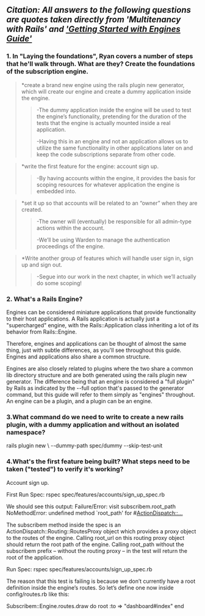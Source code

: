 ## *Citation: All answers to the following questions are quotes taken directly from 'Multitenancy with Rails' and ['Getting Started with Engines Guide'](http://guides.rubyonrails.org/engines.html)*


### **1. In "Laying the foundations", Ryan covers a number of steps that he'll walk through. What are they? Create the foundations of the subscription engine.**

> *create a brand new engine using the rails plugin new generator, which will create our engine and create a dummy application inside the engine. 
>
>> -The dummy application inside the engine will be used to test the engine’s functionality, pretending for the duration of the tests that the engine is actually mounted inside a 	real application.
>>
>> -Having this in an engine and not an application allows us to utilize the same functionality in other applications later on and keep the code subscriptions separate from other 	code.


> *write the first feature for the engine: account sign up.
>
>> -By having accounts within the engine, it provides the basis for scoping resources for whatever application the engine is embedded into.


> *set it up so that accounts will be related to an “owner” when they are created.
>
>> -The owner will (eventually) be responsible for all admin-type actions within the account. 
>>
>> -We’ll be using Warden to manage the authentication proceedings of the engine.


> *Write another group of features which will handle user sign in, sign up and sign out.
>
>> -Segue into our work in the next chapter, in which we’ll actually do some scoping!


### **2. What's a Rails Engine?**

Engines can be considered miniature applications that provide functionality to their host applications. A Rails application is actually just a "supercharged" engine, with the Rails::Application class inheriting a lot of its behavior from Rails::Engine.

Therefore, engines and applications can be thought of almost the same thing, just with subtle differences, as you'll see throughout this guide. Engines and applications also share a common structure.

Engines are also closely related to plugins where the two share a common lib directory structure and are both generated using the rails plugin new generator. The difference being that an engine is considered a "full plugin" by Rails as indicated by the --full option that's passed to the generator command, but this guide will refer to them simply as "engines" throughout. An engine can be a plugin, and a plugin can be an engine.

### **3.What command do we need to write to create a new rails plugin, with a dummy application and without an isolated namespace?**

rails plugin new <name of plugin> \ --dummy-path spec/dummy --skip-test-unit

### **4.What's the first feature being built? What steps need to be taken ("tested") to verify it's working?**

Account sign up.

First Run Spec: rspec spec/features/accounts/sign_up_spec.rb 

We should see this output:
Failure/Error: visit subscribem.root_path 
NoMethodError:
  undefined method `root_path' for #<ActionDispatch::...>

The subscribem method inside the spec is an ActionDispatch::Routing::RoutesProxy object which provides a proxy object to the routes of the engine. Calling root_url on this routing proxy object should return the root path of the engine. Calling root_path without the subscribem prefix – without the routing proxy – in the test will return the root of the application.

Run Spec: rspec spec/features/accounts/sign_up_spec.rb 

The reason that this test is failing is because we don’t currently have a root definition inside the engine’s routes. So let’s define one now inside config/routes.rb like this:

Subscribem::Engine.routes.draw do 
root :to => "dashboard#index"
end
